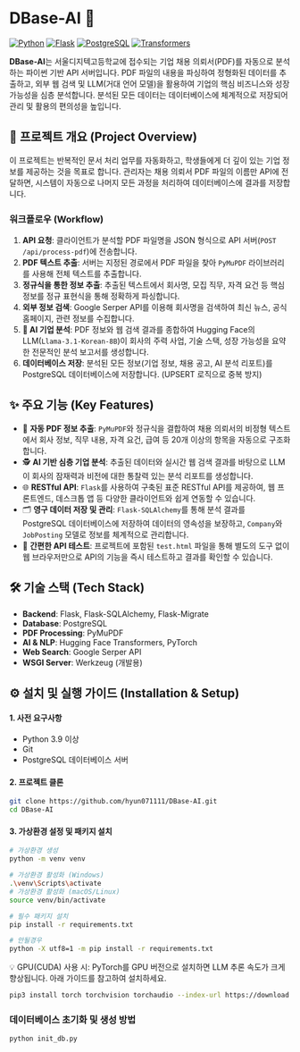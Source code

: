 # DBase-AI 🤖

[![Python](https://img.shields.io/badge/Python-3.9+-3776AB?style=for-the-badge&logo=python)](https://www.python.org/)
[![Flask](https://img.shields.io/badge/Flask-2.2.5-000000?style=for-the-badge&logo=flask)](https://flask.palletsprojects.com/)
[![PostgreSQL](https://img.shields.io/badge/PostgreSQL-14-336791?style=for-the-badge&logo=postgresql)](https://www.postgresql.org/)
[![Transformers](https://img.shields.io/badge/🤗%20Transformers-4.29-FFD21E?style=for-the-badge&logo=huggingface)](https://huggingface.co/docs/transformers/index)

**DBase-AI**는 서울디지텍고등학교에 접수되는 기업 채용 의뢰서(PDF)를 자동으로 분석하는 파이썬 기반 API 서버입니다. PDF 파일의 내용을 파싱하여 정형화된 데이터를 추출하고, 외부 웹 검색 및 LLM(거대 언어 모델)을 활용하여 기업의 핵심 비즈니스와 성장 가능성을 심층 분석합니다. 분석된 모든 데이터는 데이터베이스에 체계적으로 저장되어 관리 및 활용의 편의성을 높입니다.


## 📖 프로젝트 개요 (Project Overview)

이 프로젝트는 반복적인 문서 처리 업무를 자동화하고, 학생들에게 더 깊이 있는 기업 정보를 제공하는 것을 목표로 합니다. 관리자는 채용 의뢰서 PDF 파일의 이름만 API에 전달하면, 시스템이 자동으로 나머지 모든 과정을 처리하여 데이터베이스에 결과를 저장합니다.

### 워크플로우 (Workflow)
1.  **API 요청**: 클라이언트가 분석할 PDF 파일명을 JSON 형식으로 API 서버(`POST /api/process-pdf`)에 전송합니다.
2.  **PDF 텍스트 추출**: 서버는 지정된 경로에서 PDF 파일을 찾아 `PyMuPDF` 라이브러리를 사용해 전체 텍스트를 추출합니다.
3.  **정규식을 통한 정보 추출**: 추출된 텍스트에서 회사명, 모집 직무, 자격 요건 등 핵심 정보를 정규 표현식을 통해 정확하게 파싱합니다.
4.  **외부 정보 검색**: Google Serper API를 이용해 회사명을 검색하여 최신 뉴스, 공식 홈페이지, 관련 정보를 수집합니다.
5.  **🤖 AI 기업 분석**: PDF 정보와 웹 검색 결과를 종합하여 Hugging Face의 LLM(`Llama-3.1-Korean-8B`)이 회사의 주력 사업, 기술 스택, 성장 가능성을 요약한 전문적인 분석 보고서를 생성합니다.
6.  **데이터베이스 저장**: 분석된 모든 정보(기업 정보, 채용 공고, AI 분석 리포트)를 PostgreSQL 데이터베이스에 저장합니다. (UPSERT 로직으로 중복 방지)

## ✨ 주요 기능 (Key Features)

-   📜 **자동 PDF 정보 추출**: `PyMuPDF`와 정규식을 결합하여 채용 의뢰서의 비정형 텍스트에서 회사 정보, 직무 내용, 자격 요건, 급여 등 20개 이상의 항목을 자동으로 구조화합니다.
-   🕵️ **AI 기반 심층 기업 분석**: 추출된 데이터와 실시간 웹 검색 결과를 바탕으로 LLM이 회사의 잠재력과 비전에 대한 통찰력 있는 분석 리포트를 생성합니다.
-   🌐 **RESTful API**: `Flask`를 사용하여 구축된 표준 RESTful API를 제공하여, 웹 프론트엔드, 데스크톱 앱 등 다양한 클라이언트와 쉽게 연동할 수 있습니다.
-   🗂️ **영구 데이터 저장 및 관리**: `Flask-SQLAlchemy`를 통해 분석 결과를 PostgreSQL 데이터베이스에 저장하여 데이터의 영속성을 보장하고, `Company`와 `JobPosting` 모델로 정보를 체계적으로 관리합니다.
-   🧪 **간편한 API 테스트**: 프로젝트에 포함된 `test.html` 파일을 통해 별도의 도구 없이 웹 브라우저만으로 API의 기능을 즉시 테스트하고 결과를 확인할 수 있습니다.

## 🛠️ 기술 스택 (Tech Stack)

-   **Backend**: Flask, Flask-SQLAlchemy, Flask-Migrate
-   **Database**: PostgreSQL
-   **PDF Processing**: PyMuPDF
-   **AI & NLP**: Hugging Face Transformers, PyTorch
-   **Web Search**: Google Serper API
-   **WSGI Server**: Werkzeug (개발용)

## ⚙️ 설치 및 실행 가이드 (Installation & Setup)

#### 1. 사전 요구사항
-   Python 3.9 이상
-   Git
-   PostgreSQL 데이터베이스 서버

#### 2. 프로젝트 클론
```bash
git clone https://github.com/hyun071111/DBase-AI.git
cd DBase-AI
```

#### 3. 가상환경 설정 및 패키지 설치
```bash
# 가상환경 생성
python -m venv venv

# 가상환경 활성화 (Windows)
.\venv\Scripts\activate
# 가상환경 활성화 (macOS/Linux)
source venv/bin/activate

# 필수 패키지 설치
pip install -r requirements.txt

# 안될경우
python -X utf8=1 -m pip install -r requirements.txt
```
💡 GPU(CUDA) 사용 시:
PyTorch를 GPU 버전으로 설치하면 LLM 추론 속도가 크게 향상됩니다. 아래 가이드를 참고하여 설치하세요.
```bash
pip3 install torch torchvision torchaudio --index-url https://download.pytorch.org/whl/cu118
```

### 데이터베이스 초기화 및 생성 방법
```bash
python init_db.py
```

